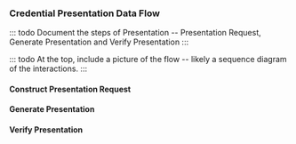 ### Credential Presentation Data Flow

::: todo
Document the steps of Presentation -- Presentation Request, Generate Presentation and Verify Presentation
:::

::: todo
At the top, include a picture of the flow -- likely a sequence diagram of the interactions.
:::

#### Construct Presentation Request

#### Generate Presentation

#### Verify Presentation
